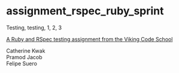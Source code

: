 assignment_rspec_ruby_sprint
============================

Testing, testing, 1, 2, 3

[A Ruby and RSpec testing assignment from the Viking Code School](http://www.vikingcodeschool.com)

Catherine Kwak <br>
Pramod Jacob <br> 
Felipe Suero 
